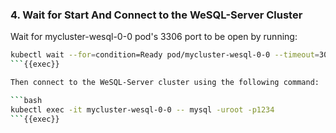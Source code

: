 ### 4. Wait for Start And Connect to the WeSQL-Server Cluster

Wait for mycluster-wesql-0-0 pod's 3306 port to be open by running:

```bash
kubectl wait --for=condition=Ready pod/mycluster-wesql-0-0 --timeout=300s
```{{exec}}

Then connect to the WeSQL-Server cluster using the following command:

```bash
kubectl exec -it mycluster-wesql-0-0 -- mysql -uroot -p1234
```{{exec}}